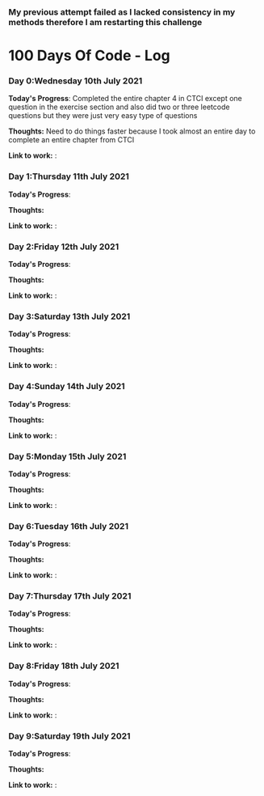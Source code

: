 ### My previous attempt failed as I lacked consistency in  my methods therefore I am restarting this challenge

# 100 Days Of Code - Log

### Day 0:Wednesday 10th July 2021 

**Today's Progress**: Completed the entire chapter 4 in CTCI except one question in the exercise section and also did two or three leetcode questions but they were just very easy type of questions

**Thoughts:**  Need to do things faster because I took almost an entire day to complete an entire chapter from CTCI

**Link to work:** :


### Day 1:Thursday 11th July 2021 

**Today's Progress**: 

**Thoughts:**  

**Link to work:** :

### Day 2:Friday 12th July 2021 

**Today's Progress**: 

**Thoughts:**  

**Link to work:** :

### Day 3:Saturday 13th July 2021 

**Today's Progress**: 

**Thoughts:**  

**Link to work:** :

### Day 4:Sunday 14th July 2021 

**Today's Progress**: 

**Thoughts:**  

**Link to work:** :


### Day 5:Monday 15th July 2021 

**Today's Progress**: 

**Thoughts:**  

**Link to work:** :

### Day 6:Tuesday 16th July 2021 

**Today's Progress**: 

**Thoughts:**  

**Link to work:** :

### Day 7:Thursday 17th July 2021 

**Today's Progress**: 

**Thoughts:**  

**Link to work:** :

### Day 8:Friday 18th July 2021 

**Today's Progress**: 

**Thoughts:**  

**Link to work:** :

### Day 9:Saturday 19th July 2021 

**Today's Progress**: 

**Thoughts:**  

**Link to work:** :